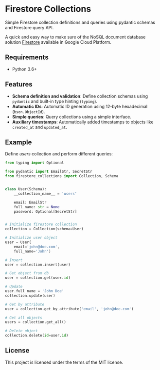 
# Firestore Collections

Simple Firestore collection definitions and queries using pydantic schemas and Firestore query API.

A quick and easy way to make sure of the NoSQL document database solution [Firestore](https://cloud.google.com/firestore) available in Google Cloud Platform.

## Requirements

* Python 3.6+

## Features

* **Schema definition and validation**: Define collection schemas using `pydantic` and built-in type hinting (`typing`).
* **Automatic IDs**: Automatic ID generation using 12-byte hexadecimal (`bson.ObjectId`).
* **Simple queries**: Query collections using a simple interface.
* **Auxiliary timestamps**: Automatically added timestamps to objects like `created_at` and `updated_at`.

## Example

Define _users_ collection and perform different queries:
```python
from typing import Optional

from pydantic import EmailStr, SecretStr
from firestore_collections import Collection, Schema


class User(Schema):
    __collection_name__ = 'users'

    email: EmailStr
    full_name: str = None
    password: Optional[SecretStr]


# Initialize firestore collection
collection = Collection(schema=User)

# Initialize user object
user = User(
    email='john@doe.com',
    full_name='John')

# Insert
user = collection.insert(user)

# Get object from db
user = collection.get(user.id)

# Update
user.full_name = 'John Doe'
collection.update(user)

# Get by attribute
user = collection.get_by_attribute('email', 'john@doe.com')

# Get all objects
users = collection.get_all()

# Delete object
collection.delete(id=user.id)
```

## License

This project is licensed under the terms of the MIT license.
